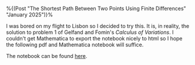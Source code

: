 %{(Post "The Shortest Path Between Two Points Using Finite Differences"
 "January 2025")}%

I was bored on my flight to Lisbon so I decided to try this. It is, in 
reality, the solution to problem 1 of Gelfand and Fomin's *Calculus of 
Variations*. I couldn't get Mathematica to export the notebook nicely to
html so I hope the following pdf and Mathematica notebook will suffice.

<object class="pdf"
data="finitediff.pdf"
width="100%"
height="800">
</object>

The notebook can be found [here](finitediff.nb).
